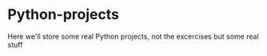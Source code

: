 # Python-projects
Here we'll store some real Python projects, not the excercises but some real stuff

